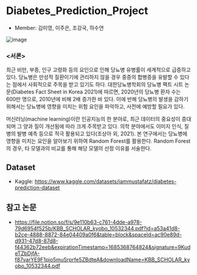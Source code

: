 # Diabetes_Prediction_Project
- Member: 김미영, 이주은, 조강국, 하수연

![image](https://github.com/miy0ung/diabetes_prediction_project/assets/101385210/d8455940-853c-4917-9a6b-c82eda3cd735)


### <서론>
최근 비만, 부종, 인구 고령화 등의 요인으로 인해 당뇨병 유병률이 세계적으로 급증하고 있다. 당뇨병은 만성적 질환이기에 관리하지 않을 경우 중증의 합병증을 유발할 수 있다는 점에서 사회적으로 주목을 받고 있기도 하다. 대한당뇨병학회의 당뇨병 팩트 시트 논문(Diabetes Fact Sheet in Korea 2021)에 따르면, 2020년의 당뇨병 환자 수는 600만 명으로, 2010년에 비해 2배 증가한 바 있다. 이에 반해 당뇨병의 발생을 감하기 위해서는 당뇨병에 영향을 미치는 위험 요인을 파악하고, 사전에 예방할 필요가 있다.

머신러닝(machine learning)이란 인공지능의 한 분야로, 최근 데이터의 중요성이 증대되며 그 양과 질이 개선됨에 따라 크게 주목받고 있다. 의학 분야에서도 이미지 인식, 질병의 발병 예측 등으로 적극 활용되고 있다(조상아 외, 2021). 본 연구에서는 당뇨병에 영향을 미치는 요인을 알아보기 위하여 Random Forest를 활용한다. Random Forest의 경우, 타 모델과의 비교를 통해 해당 모델의 선정 이유를 서술한다.


## Dataset
- Kaggle: https://www.kaggle.com/datasets/iammustafatz/diabetes-prediction-dataset

## 참고 논문
- https://file.notion.so/f/s/9e110b63-c761-4dde-a978-79d6954f525b/KBB_SCHOLAR_kyobo_10532344.pdf?id=a53a41d8-b2ce-4888-8872-84e04409a0f6&table=block&spaceId=ac90e89d-d931-47d8-87d8-f44362b72eeb&expirationTimestamp=1685368764824&signature=9KudeTZbDjfA-f87varYE9F1pio5muSrprfe5ZBdteA&downloadName=KBB_SCHOLAR_kyobo_10532344.pdf
